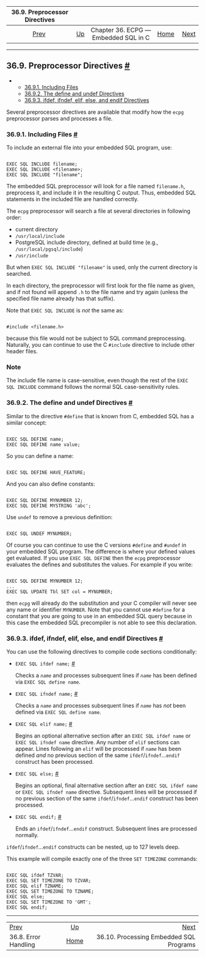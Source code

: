 <!--?xml version="1.0" encoding="UTF-8" standalone="no"?-->

|           36.9. Preprocessor Directives          |                                                        |                                      |                                                       |                                                                      |
| :----------------------------------------------: | :----------------------------------------------------- | :----------------------------------: | ----------------------------------------------------: | -------------------------------------------------------------------: |
| [Prev](ecpg-errors.html "36.8. Error Handling")  | [Up](ecpg.html "Chapter 36. ECPG — Embedded SQL in C") | Chapter 36. ECPG — Embedded SQL in C | [Home](index.html "PostgreSQL 17devel Documentation") |  [Next](ecpg-process.html "36.10. Processing Embedded SQL Programs") |

***

## 36.9. Preprocessor Directives [#](#ECPG-PREPROC)

*   *   [36.9.1. Including Files](ecpg-preproc.html#ECPG-INCLUDE)
    *   [36.9.2. The define and undef Directives](ecpg-preproc.html#ECPG-DEFINE)
    *   [36.9.3. ifdef, ifndef, elif, else, and endif Directives](ecpg-preproc.html#ECPG-IFDEF)

Several preprocessor directives are available that modify how the `ecpg` preprocessor parses and processes a file.

### 36.9.1. Including Files [#](#ECPG-INCLUDE)

To include an external file into your embedded SQL program, use:

```

EXEC SQL INCLUDE filename;
EXEC SQL INCLUDE <filename>;
EXEC SQL INCLUDE "filename";
```

The embedded SQL preprocessor will look for a file named `filename.h`, preprocess it, and include it in the resulting C output. Thus, embedded SQL statements in the included file are handled correctly.

The `ecpg` preprocessor will search a file at several directories in following order:

*   current directory
*   `/usr/local/include`
*   PostgreSQL include directory, defined at build time (e.g., `/usr/local/pgsql/include`)
*   `/usr/include`

But when `EXEC SQL INCLUDE "filename"` is used, only the current directory is searched.

In each directory, the preprocessor will first look for the file name as given, and if not found will append `.h` to the file name and try again (unless the specified file name already has that suffix).

Note that `EXEC SQL INCLUDE` is *not* the same as:

```

#include <filename.h>
```

because this file would not be subject to SQL command preprocessing. Naturally, you can continue to use the C `#include` directive to include other header files.

### Note

The include file name is case-sensitive, even though the rest of the `EXEC SQL INCLUDE` command follows the normal SQL case-sensitivity rules.

### 36.9.2. The define and undef Directives [#](#ECPG-DEFINE)

Similar to the directive `#define` that is known from C, embedded SQL has a similar concept:

```

EXEC SQL DEFINE name;
EXEC SQL DEFINE name value;
```

So you can define a name:

```

EXEC SQL DEFINE HAVE_FEATURE;
```

And you can also define constants:

```

EXEC SQL DEFINE MYNUMBER 12;
EXEC SQL DEFINE MYSTRING 'abc';
```

Use `undef` to remove a previous definition:

```

EXEC SQL UNDEF MYNUMBER;
```

Of course you can continue to use the C versions `#define` and `#undef` in your embedded SQL program. The difference is where your defined values get evaluated. If you use `EXEC SQL DEFINE` then the `ecpg` preprocessor evaluates the defines and substitutes the values. For example if you write:

```

EXEC SQL DEFINE MYNUMBER 12;
...
EXEC SQL UPDATE Tbl SET col = MYNUMBER;
```

then `ecpg` will already do the substitution and your C compiler will never see any name or identifier `MYNUMBER`. Note that you cannot use `#define` for a constant that you are going to use in an embedded SQL query because in this case the embedded SQL precompiler is not able to see this declaration.

### 36.9.3. ifdef, ifndef, elif, else, and endif Directives [#](#ECPG-IFDEF)

You can use the following directives to compile code sections conditionally:

*   `EXEC SQL ifdef name;` [#](#ECPG-IFDEF-IFDEF)

    Checks a *`name`* and processes subsequent lines if *`name`* has been defined via `EXEC SQL define name`.

*   `EXEC SQL ifndef name;` [#](#ECPG-IFDEF-IFNDEF)

    Checks a *`name`* and processes subsequent lines if *`name`* has *not* been defined via `EXEC SQL define name`.

*   `EXEC SQL elif name;` [#](#ECPG-IFDEF-ELIF)

    Begins an optional alternative section after an `EXEC SQL ifdef name` or `EXEC SQL ifndef name` directive. Any number of `elif` sections can appear. Lines following an `elif` will be processed if *`name`* has been defined *and* no previous section of the same `ifdef`/`ifndef`...`endif` construct has been processed.

*   `EXEC SQL else;` [#](#ECPG-IFDEF-ELSE)

    Begins an optional, final alternative section after an `EXEC SQL ifdef name` or `EXEC SQL ifndef name` directive. Subsequent lines will be processed if no previous section of the same `ifdef`/`ifndef`...`endif` construct has been processed.

*   `EXEC SQL endif;` [#](#ECPG-IFDEF-ENDIF)

    Ends an `ifdef`/`ifndef`...`endif` construct. Subsequent lines are processed normally.

`ifdef`/`ifndef`...`endif` constructs can be nested, up to 127 levels deep.

This example will compile exactly one of the three `SET TIMEZONE` commands:

```

EXEC SQL ifdef TZVAR;
EXEC SQL SET TIMEZONE TO TZVAR;
EXEC SQL elif TZNAME;
EXEC SQL SET TIMEZONE TO TZNAME;
EXEC SQL else;
EXEC SQL SET TIMEZONE TO 'GMT';
EXEC SQL endif;
```

***

|                                                  |                                                        |                                                                      |
| :----------------------------------------------- | :----------------------------------------------------: | -------------------------------------------------------------------: |
| [Prev](ecpg-errors.html "36.8. Error Handling")  | [Up](ecpg.html "Chapter 36. ECPG — Embedded SQL in C") |  [Next](ecpg-process.html "36.10. Processing Embedded SQL Programs") |
| 36.8. Error Handling                             |  [Home](index.html "PostgreSQL 17devel Documentation") |                              36.10. Processing Embedded SQL Programs |
